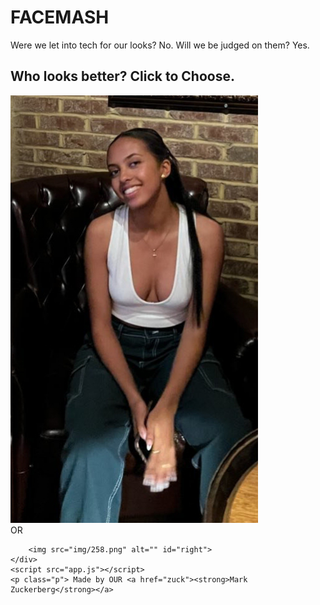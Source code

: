 <head>
    <meta charset="UTF-8">
    <meta http-equiv="X-UA-Compatible" content="IE=edge">
    <meta name="viewport" content="width=device-width, initial-scale=1.0">
    <title>Facemash</title>
    <link rel="stylesheet" href="./assets/css/style-prefix.css">
    <link rel="stylesheet" href="style.css">
</head>

<body>
    <div class="header">
        <h1 id="title">FACEMASH</h1>
    </div>
    <div class="container">
        <p id="caption">Were we let into tech for our looks? No. Will we be judged on them? Yes.</p>
        <h2 id="choose-title">Who looks better? Click to Choose.</h2>
    </div>
    <div class="photos">
        <img src="img/244.png" alt="" id="left">
        <div id="or">
            <span>OR</span>
        </div>

        <img src="img/258.png" alt="" id="right">
    </div>
    <script src="app.js"></script>
    <p class="p"> Made by OUR <a href="zuck"><strong>Mark Zuckerberg</strong></a>
</body>

<body>
